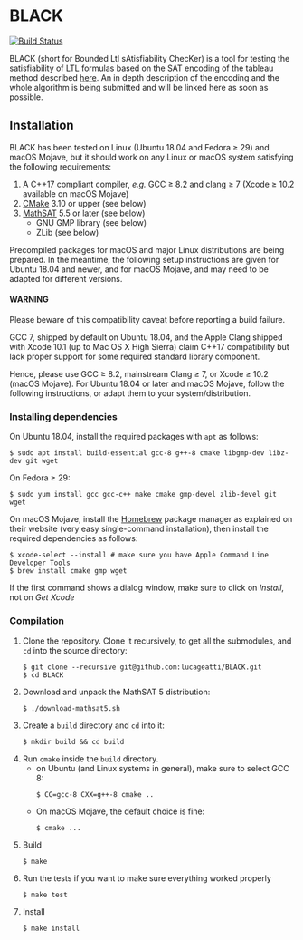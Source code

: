 # BLACK

[![Build Status](https://api.cirrus-ci.com/github/black-sat/BLACK.svg)](https://cirrus-ci.com/github/black-sat/BLACK)

BLACK (short for Bounded Ltl sAtisfiability ChecKer) is a tool for testing the
satisfiability of LTL formulas based on the SAT encoding of the tableau method
described [here][Reynolds]. An in depth description of the encoding and the
whole algorithm is being submitted and will be linked here as soon as possible.

## Installation

BLACK has been tested on Linux (Ubuntu 18.04 and Fedora ≥ 29) and
macOS Mojave, but it should work on any Linux or macOS system satisfying the
following requirements:
1. A C++17 compliant compiler, *e.g.* GCC ≥ 8.2 and clang ≥ 7
    (Xcode ≥ 10.2 available on macOS Mojave)
2. [CMake][CMake] 3.10 or upper (see below)
3. [MathSAT][MathSAT] 5.5 or later (see below)
   * GNU GMP library (see below)
   * ZLib (see below)

Precompiled packages for macOS and major Linux distributions are being prepared.
In the meantime, the following setup instructions are given for Ubuntu 18.04 and
newer, and for macOS Mojave, and may need to be adapted for different versions.

#### WARNING
Please beware of this compatibility caveat before reporting a build failure.

GCC 7, shipped by default on Ubuntu 18.04, and the Apple Clang
shipped with Xcode 10.1 (up to Mac OS X High Sierra) claim C++17
compatibility but lack proper support for some required standard library
component.

Hence, please use GCC ≥ 8.2, mainstream Clang ≥ 7, or Xcode ≥ 10.2
(macOS Mojave). For Ubuntu 18.04 or later and macOS Mojave, follow the
following instructions, or adapt them to your system/distribution.

### Installing dependencies

On Ubuntu 18.04, install the required packages with `apt` as follows:

```
$ sudo apt install build-essential gcc-8 g++-8 cmake libgmp-dev libz-dev git wget
```

On Fedora ≥ 29:

```
$ sudo yum install gcc gcc-c++ make cmake gmp-devel zlib-devel git wget
```

On macOS Mojave, install the [Homebrew] package manager as explained on their
website (very easy single-command installation), then install the required
dependencies as follows:

```
$ xcode-select --install # make sure you have Apple Command Line Developer Tools
$ brew install cmake gmp wget
```

If the first command shows a dialog window, make sure to click on *Install*,
not on *Get Xcode*

### Compilation
1. Clone the repository. Clone it recursively, to get all the submodules, and
   `cd` into the source directory:
   ```
   $ git clone --recursive git@github.com:lucageatti/BLACK.git
   $ cd BLACK
   ```
2. Download and unpack the MathSAT 5 distribution:
   ```
   $ ./download-mathsat5.sh
   ```
1. Create a `build` directory and `cd` into it:
   ```
   $ mkdir build && cd build
   ```
2. Run `cmake` inside the `build` directory.
   * on Ubuntu (and Linux systems in general), make sure to select GCC 8:  
      ```
      $ CC=gcc-8 CXX=g++-8 cmake ..
      ```
   * On macOS Mojave, the default choice is fine:  
      ```
      $ cmake ...
      ```
3. Build
   ```
   $ make
   ```
4. Run the tests if you want to make sure everything worked properly  
   ```
   $ make test
   ```
5. Install  
   ```
   $ make install
   ```

[Reynolds]: https://arxiv.org/abs/1609.04102
[CMake]: https://cmake.org
[MathSAT]: http://mathsat.fbk.eu
[Homebrew]: https://brew.sh
